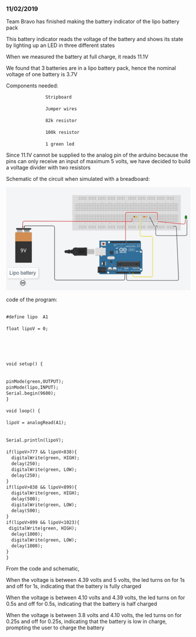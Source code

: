 ### 11/02/2019

Team Bravo has finished making the battery indicator of the lipo battery pack

This battery indicator reads the voltage of the battery and shows its state by lighting up an LED in three different states

When we measured the battery at full charge, it reads 11.1V

We found that 3 batteries are in a lipo battery pack, hence the nominal voltage of one battery is 3.7V 

Components needed: 
                   
                   Stripboard
                   
                   Jumper wires
                   
                   82k resistor
                   
                   100k resistor 
                   
                   1 green led 
                   

Since 11.1V cannot be supplied to the analog pin of the arduino because the pins can only receive an input of maximum 5 volts, we have decided to build a voltage divider with two resistors

Schematic of the circuit when simulated with a breadboard:

<img src="images/capture 4.JPG" alt="schematic">

code of the program:

``` #define green 8

#define lipo  A1
 
float lipoV = 0;
 
 
 
 
 
void setup() {
 

pinMode(green,OUTPUT);
pinMode(lipo,INPUT);
Serial.begin(9600);
}
 
void loop() {
 
lipoV = analogRead(A1);
 
 
Serial.println(lipoV);
 
if(lipoV>777 && lipoV<838){
  digitalWrite(green, HIGH);   
  delay(250);                       
  digitalWrite(green, LOW);   
  delay(250);                       
}
if(lipoV>838 && lipoV<899){
  digitalWrite(green, HIGH);   
  delay(500);                     
  digitalWrite(green, LOW);    
  delay(500);                       
}
if(lipoV>899 && lipoV<1023){
 digitalWrite(green, HIGH);   
  delay(1000);                     
  digitalWrite(green, LOW);    
  delay(1000);    
}
}
```
From the code and schematic,

When the voltage is between 4.39 volts and 5 volts, the led turns on for 1s and off for 1s, indicating that the battery is fully charged

When the voltage is between 4.10 volts and 4.39 volts, the led turns on for 0.5s and off for 0.5s, indicating that the battery is half charged

When the voltage is between 3.8 volts and 4.10 volts, the led turns on for 0.25s and off for 0.25s, indicating that the battery is low in charge, prompting the user to charge the battery

